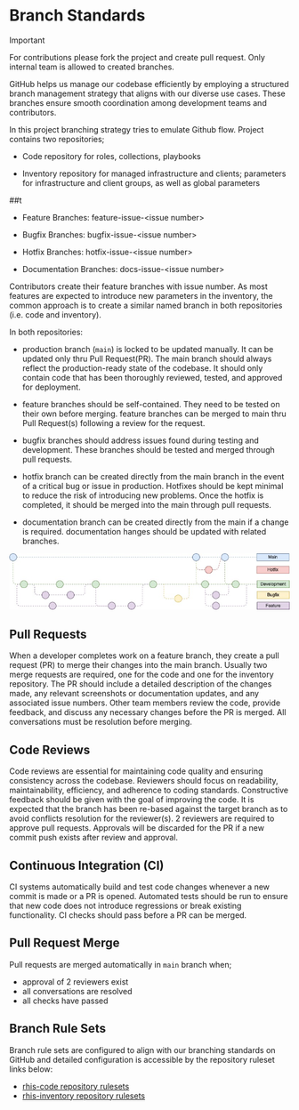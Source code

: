 # Branch Standards

>[!IMPORTANT]
> For contributions please fork the project and create pull request.
> Only internal team is allowed to created branches.

GitHub helps us manage our codebase efficiently by employing a
structured branch management strategy that aligns with our diverse use
cases. These branches ensure smooth coordination among development teams
and contributors.

In this project branching strategy tries to emulate Github flow. Project
contains two repositories;

-   Code repository for roles, collections, playbooks

-   Inventory repository for managed infrastructure and clients;
    parameters for infrastructure and client groups, as well as global
    parameters

##t

-   Feature Branches: feature-issue-&lt;issue number&gt;

-   Bugfix Branches: bugfix-issue-&lt;issue number&gt;

-   Hotfix Branches: hotfix-issue-&lt;issue number&gt;

-   Documentation Branches: docs-issue-&lt;issue number&gt;

Contributors create their feature branches with issue number. As
most features are expected to introduce new parameters in the inventory,
the common approach is to create a similar named branch in both
repositories (i.e. code and inventory).

In both repositories:

-   production branch (`main`) is locked to be updated manually. It can
    be updated only thru Pull Request(PR). The main branch should always
    reflect the production-ready state of the codebase. It should only
    contain code that has been thoroughly reviewed, tested, and approved for deployment.

-   feature branches should be self-contained. They need to be tested on
    their own before merging. feature branches can be merged to main thru
    Pull Request(s) following a review for the request.

-   bugfix branches should address issues found during testing and
    development. These branches should be tested and merged through pull requests.

-   hotfix branch can be created directly from the main branch in the
    event of a critical bug or issue in production. Hotfixes should be
    kept minimal to reduce the risk of introducing new problems. Once
    the hotfix is completed, it should be merged into the main
    through pull requests.

-   documentation branch can be created directly from the main if a change is required.
    documentation hanges should be updated with related branches.

![gitflow](images/branch_standard.jpg)

## Pull Requests

When a developer completes work on a feature branch, they create a pull
request (PR) to merge their changes into the main branch. Usually
two merge requests are required, one for the code and one for the
inventory repository. The PR should include a detailed description of
the changes made, any relevant screenshots or documentation updates, and
any associated issue numbers. Other team members review the code,
provide feedback, and discuss any necessary changes before the PR is
merged. All conversations must be resolution before merging.

## Code Reviews

Code reviews are essential for maintaining code quality and ensuring
consistency across the codebase. Reviewers should focus on readability,
maintainability, efficiency, and adherence to coding standards.
Constructive feedback should be given with the goal of improving the
code. It is expected that the branch has been re-based against the
target branch as to avoid conflicts resolution for the reviewer(s). 2
reviewers are required to approve pull requests. Approvals will be
discarded for the PR if a new commit push exists after review and
approval.

## Continuous Integration (CI)

CI systems automatically build and test code changes whenever a new
commit is made or a PR is opened. Automated tests should be run to
ensure that new code does not introduce regressions or break existing
functionality. CI checks should pass before a PR can be merged.

## Pull Request Merge

Pull requests are merged automatically in `main` branch
when;

* approval of 2 reviewers exist
* all conversations are resolved
* all checks have passed

## Branch Rule Sets

Branch rule sets are configured to align with our branching standards on
GitHub and detailed configuration is accessible by the repository
ruleset links below:

* [rhis-code repository rulesets](https://github.com/redhat-cop/rhis-code/rules)
* [rhis-inventory repository rulesets](https://github.com/redhat-cop/rhis-inventory/rules)
